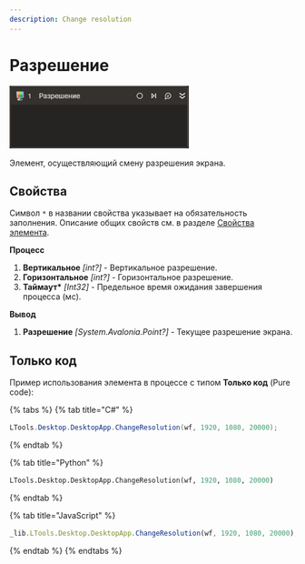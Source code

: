 ```yaml
---
description: Change resolution
---
```


# Разрешение

![](../../../.gitbook/assets1/change-resolution.png)

Элемент, осуществляющий смену разрешения экрана.

## Свойства

Символ `*` в названии свойства указывает на обязательность заполнения. Описание общих свойств см. в разделе [Свойства элемента](https://docs.primo-rpa.ru/primo-rpa/primo-studio/process/elements#svoistva-elementa).

**Процесс**  
1. **Вертикальное** *[int?]* - Вертикальное разрешение.  
1. **Горизонтальное** *[int?]* - Горизонтальное разрешение.   
1. **Таймаут\*** *[Int32]* - Предельное время ожидания завершения процесса (мс).  

**Вывод**
1. **Разрешение** *[System.Avalonia.Point?]* - Текущее разрешение экрана.  

## Только код
Пример использования элемента в процессе с типом **Только код** (Pure code):  

{% tabs %}
{% tab title="C#" %}
```csharp
LTools.Desktop.DesktopApp.ChangeResolution(wf, 1920, 1080, 20000);
```
{% endtab %}

{% tab title="Python" %}
```python
LTools.Desktop.DesktopApp.ChangeResolution(wf, 1920, 1080, 20000)
```
{% endtab %}

{% tab title="JavaScript" %}
```javascript
_lib.LTools.Desktop.DesktopApp.ChangeResolution(wf, 1920, 1080, 20000);
```
{% endtab %}
{% endtabs %}


